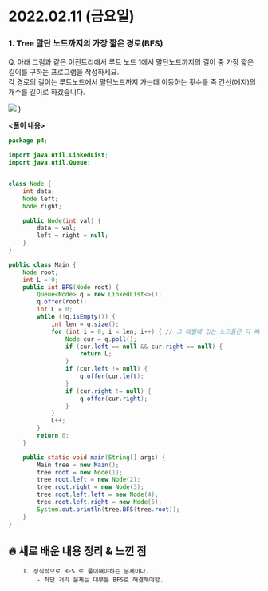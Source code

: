 # 2022.02.11 (금요일)
### **1. Tree 말단 노드까지의 가장 짧은 경로(BFS)**

Q. 아래 그림과 같은 이진트리에서 루트 노드 1에서 말단노드까지의 길이 중 가장 짧은 길이를 구하는 프로그램을 작성하세요.   
각 경로의 길이는 루트노드에서 말단노드까지 가는데 이동하는 횟수를 즉 간선(에지)의 개수를 길이로 하겠습니다.

![](https://user-images.githubusercontent.com/94853413/153325275-b5495442-9f84-4dcc-ad7b-4632cfae100b.png)
)


**<풀이 내용>**
```java
package p4;

import java.util.LinkedList;
import java.util.Queue;


class Node {
    int data;
    Node left;
    Node right;

    public Node(int val) {
        data = val;
        left = right = null;
    }
}

public class Main {
    Node root;
    int L = 0;
    public int BFS(Node root) {
        Queue<Node> q = new LinkedList<>();
        q.offer(root);
        int L = 0;
        while (!q.isEmpty()) {
            int len = q.size();
            for (int i = 0; i < len; i++) { // 그 레벨에 있는 노드들은 다 빼내야 하기 때문에 for문으로 꺼내준다.
                Node cur = q.poll();
                if (cur.left == null && cur.right == null) {
                    return L;
                }
                if (cur.left != null) {
                    q.offer(cur.left);
                }
                if (cur.right != null) {
                    q.offer(cur.right);
                }
            }
            L++;
        }
        return 0;
    }

    public static void main(String[] args) {
        Main tree = new Main();
        tree.root = new Node(1);
        tree.root.left = new Node(2);
        tree.root.right = new Node(3);
        tree.root.left.left = new Node(4);
        tree.root.left.right = new Node(5);
        System.out.println(tree.BFS(tree.root));
    }
}

```


##  **🔥 새로 배운 내용 정리 & 느낀 점**
        
        1. 정식적으로 BFS 로 풀이해야하는 문제이다.
            - 최단 거리 문제는 대부분 BFS로 해결해야함.

      